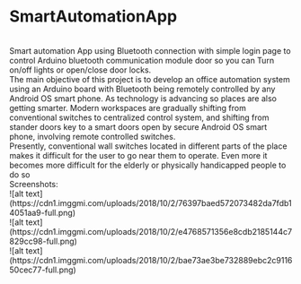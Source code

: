 # SmartAutomationApp 
<br />
Smart automation App using Bluetooth connection with simple login page to control Arduino bluetooth communication module door so you can Turn on/off lights or open/close door locks. <br />
The main objective of this project is to develop an office automation system using an Arduino board with Bluetooth being remotely controlled by any Android OS smart phone. As technology is advancing so places are also getting smarter. Modern workspaces are gradually shifting from conventional switches to centralized control system, and shifting from stander doors key to a smart doors open by secure Android OS smart phone, involving remote controlled switches. <br />
Presently, conventional wall switches located in different parts of the place makes it difficult for the user to go near them to operate. Even more it becomes more difficult for the elderly or physically handicapped people to do so
<br />
Screenshots:<br />
![alt text](https://cdn1.imggmi.com/uploads/2018/10/2/76397baed572073482da7fdb14051aa9-full.png)<br />
![alt text](https://cdn1.imggmi.com/uploads/2018/10/2/e4768571356e8cdb2185144c7829cc98-full.png)<br />
![alt text](https://cdn1.imggmi.com/uploads/2018/10/2/bae73ae3be732889ebc2c911650cec77-full.png)<br />
